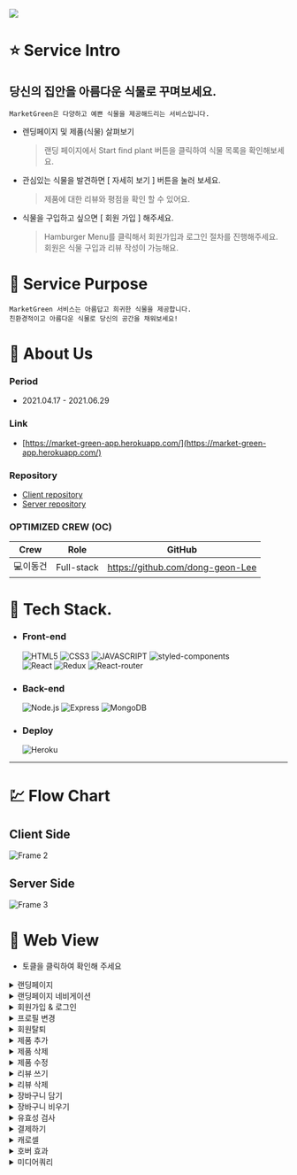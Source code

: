 ![](https://market-green-app.herokuapp.com/static/media/logo2.2608f26ac46fbd8708e5.png)

# :star: **Service Intro**

## 당신의 집안을 아름다운 식물로 꾸며보세요.

`MarketGreen은 다양하고 예쁜 식물을 제공해드리는 서비스입니다. `

- 렌딩페이지 및 제품(식물) 살펴보기

   > 랜딩 페이지에서 Start find plant 버튼을 클릭하여 식물 목록을 확인해보세요.

- 관심있는 식물을 발견하면 [ 자세히 보기 ] 버튼을 눌러 보세요.

   > 제품에 대한 리뷰와 평점을 확인 할 수 있어요.

- 식물을 구입하고 싶으면 [ 회원 가입 ] 해주세요.  

   > Hamburger Menu를 클릭해서 회원가입과 로그인 절차를 진행해주세요.  
   > 회원은 식물 구입과 리뷰 작성이 가능해요.    
    
# 🔎 **Service Purpose**

    MarketGreen 서비스는 아름답고 희귀한 식물을 제공합니다. 
    친환경적이고 아름다운 식물로 당신의 공간을 채워보세요!

# :bust_in_silhouette: **About Us**


### **Period**

- 2021.04.17 - 2021.06.29


### **Link**

- [https://market-green-app.herokuapp.com/](https://market-green-app.herokuapp.com/)


### **Repository**

- [Client repository](https://github.com/dong-geon-Lee/Market-Green-Frontend)
- [Server repository](https://github.com/dong-geon-Lee/Market-Green-Backend)

### **OPTIMIZED CREW (OC)**

Crew | Role | GitHub
----- | ----- | -----
💻이동건 | Full-stack	| https://github.com/dong-geon-Lee

# :wrench: **Tech Stack**. 
- ### **Front-end**
      
  ![HTML5](https://img.shields.io/badge/HTML5-E34F26?style=for-the-badge&logo=HTML5&logoColor=fff)
![CSS3](https://img.shields.io/badge/CSS3-1572B6?style=for-the-badge&logo=CSS3&logoColor=fff)
![JAVASCRIPT](https://img.shields.io/badge/JavaScript-343a40?style=for-the-badge&logo=JavaScript&logoColor=F7DF1E)
![styled-components](https://img.shields.io/badge/styled--Components-DB7093?style=for-the-badge&logo=styled-components&logoColor=fff)  
![React](https://img.shields.io/badge/React-444444?style=for-the-badge&logo=React)
![Redux](https://img.shields.io/badge/REDUX--TOOLKIT-764ABC?style=for-the-badge&logo=Redux&logoColor=fff)
![React-router](https://img.shields.io/badge/REACT--ROUTER--DOM-343a40?style=for-the-badge&logo=ReactRouter&logoColor=CA4245)

- ### **Back-end**
  
  ![Node.js](https://img.shields.io/badge/NODE.JS-339933?style=for-the-badge&logo=Node.js&logoColor=fff)
![Express](https://img.shields.io/badge/EXPRESS-000000?style=for-the-badge&logo=Express&logoColor=fff)
![MongoDB](https://img.shields.io/badge/MONGODB-47A248?style=for-the-badge&logo=MONGODB&logoColor=fff)

- ### **Deploy**
  ![Heroku](https://img.shields.io/badge/HEROKU-430098?style=for-the-badge&logo=HEROKU&logoColor=fff)

---

# :chart: **Flow Chart**

## **Client Side**
![Frame 2](https://user-images.githubusercontent.com/69576865/178134944-eabd93aa-cd1b-4128-82c8-ca5e46258abc.png)
## **Server Side**
![Frame 3](https://user-images.githubusercontent.com/69576865/178137859-d1198190-9db1-490e-b78c-84990ece83fa.png)

# :eyes: Web View
+ 토클을 클릭하여 확인해 주세요  

<details>
<summary>랜딩페이지</summary>  
<div markdown="1">
</div>
<img width="600" alt=""
 src="https://user-images.githubusercontent.com/69576865/179656477-f1b9a286-2f71-4ff7-a694-7f4abeee15c7.gif">
</details>

<details>
<summary>랜딩페이지 네비게이션</summary>  
<div markdown="1">
</div>
<img width="600" alt=""
 src="https://user-images.githubusercontent.com/69576865/179657550-50f8098b-23a4-41d7-9246-d2cc325aefbb.gif">
</details>

<details>
<summary>회원가입 & 로그인</summary>  
<div markdown="1">
</div>
<img width="600" alt=""
 src="https://user-images.githubusercontent.com/69576865/179654758-d6fbbc3f-93d5-4b80-9213-3e997cc04201.gif">
</details>

<details>
<summary>프로필 변경</summary>  
<div markdown="1">
</div>
<img width="600" alt=""
 src="https://user-images.githubusercontent.com/69576865/179675029-ef7a9e15-2722-4bfa-89a8-7a3b30e5893c.gif">
</details>

<details>
<summary>회원탈퇴</summary>  
<div markdown="1">
</div>
<img width="600" alt=""
 src="https://user-images.githubusercontent.com/69576865/179675814-2a95f969-ae22-4039-8b32-fb5253493777.gif">
</details>

<details>
<summary>제품 추가</summary>  
<div markdown="1">
</div>
<img width="600" alt=""
 src="https://user-images.githubusercontent.com/69576865/179668578-4518f516-84f6-4591-8e16-a276b285a7e4.gif">
</details>

<details>
<summary>제품 삭제</summary>  
<div markdown="1">
</div>
<img width="600" alt=""
 src="https://user-images.githubusercontent.com/69576865/179669668-a5d95608-99d5-4a3b-8506-902421359cb9.gif">
</details>

<details>
<summary>제품 수정</summary>  
<div markdown="1">
</div>
<img width="600" alt=""
 src="https://user-images.githubusercontent.com/69576865/179671445-47e4a9e4-dbe5-4c62-a7c8-02432d1143fa.gif">
</details>

<details>
<summary>리뷰 쓰기</summary>  
<div markdown="1">
</div>
<img width="600" alt=""
 src="https://user-images.githubusercontent.com/69576865/179677720-a95f70d9-53fd-4eba-856c-2f69dbfd627f.gif">
</details>

<details>
<summary>리뷰 삭제</summary>  
<div markdown="1">
</div>
<img width="600" alt=""
 src="https://user-images.githubusercontent.com/69576865/179679353-de96b4dc-ff77-4c57-bd01-d580cb5f78c3.gif">
</details>

<details>
<summary>장바구니 담기</summary>  
<div markdown="1">
</div>
<img width="600" alt=""
 src="https://user-images.githubusercontent.com/69576865/179685775-af0b0044-09bd-48f5-b182-fc54848f9378.gif">
</details>

<details>
<summary>장바구니 비우기</summary>  
<div markdown="1">
</div>
<img width="600" alt=""
 src="https://user-images.githubusercontent.com/69576865/179688429-334a9363-8607-4660-ae89-2d01688b8b28.gif">
</details>

<details>
<summary>유효성 검사</summary>  
<div markdown="1">
</div>
<img width="600" alt=""
 src="https://user-images.githubusercontent.com/69576865/179877137-2a5cd07d-09fc-464b-8b65-e74085811d83.gif">
</details>

<details>
<summary>결제하기</summary>  
<div markdown="1">
</div>
<img width="600" alt=""
 src="https://user-images.githubusercontent.com/69576865/179878999-67a46a2c-d62b-4b3b-8fda-72422bb7dbae.gif">
</details>

<details>
<summary>캐로셀</summary>  
<div markdown="1">
</div>
<img width="600" alt=""
 src="https://user-images.githubusercontent.com/69576865/179664781-6a422e4d-f9d9-4e74-905a-ad7bcfdc3d42.gif">
</details>

<details>
<summary>호버 효과</summary>  
<div markdown="1">
</div>
<img width="600" alt=""
 src="https://user-images.githubusercontent.com/69576865/179882186-bf260e32-5d5e-454b-8bd8-d9e433579ddf.gif">
</details>

<details>
<summary>미디어쿼리</summary>  
<div markdown="1">
</div>
<img width="600" alt=""
 src="https://user-images.githubusercontent.com/69576865/179885453-de76400b-e192-4ad4-b5e6-83cd4b2cf354.gif">
</details>


